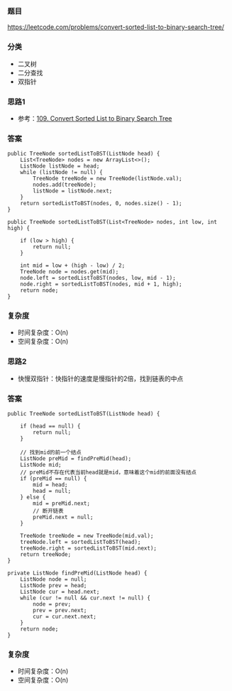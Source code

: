 ### 题目
https://leetcode.com/problems/convert-sorted-list-to-binary-search-tree/

### 分类
* 二叉树
* 二分查找
* 双指针

### 思路1
* 参考：[109. Convert Sorted List to Binary Search Tree](109.%20Convert%20Sorted%20List%20to%20Binary%20Search%20Tree.md)

### 答案
```
public TreeNode sortedListToBST(ListNode head) {
    List<TreeNode> nodes = new ArrayList<>();
    ListNode listNode = head;
    while (listNode != null) {
        TreeNode treeNode = new TreeNode(listNode.val);
        nodes.add(treeNode);
        listNode = listNode.next;
    }
    return sortedListToBST(nodes, 0, nodes.size() - 1);
}

public TreeNode sortedListToBST(List<TreeNode> nodes, int low, int high) {

    if (low > high) {
        return null;
    }

    int mid = low + (high - low) / 2;
    TreeNode node = nodes.get(mid);
    node.left = sortedListToBST(nodes, low, mid - 1);
    node.right = sortedListToBST(nodes, mid + 1, high);
    return node;
}
```

### 复杂度
* 时间复杂度：O(n)
* 空间复杂度：O(n)

### 思路2
* 快慢双指针：快指针的速度是慢指针的2倍，找到链表的中点

### 答案
```
public TreeNode sortedListToBST(ListNode head) {

    if (head == null) {
        return null;
    }
    
    // 找到mid的前一个结点
    ListNode preMid = findPreMid(head);
    ListNode mid;
    // preMid不存在代表当前head就是mid，意味着这个mid的前面没有结点
    if (preMid == null) {
        mid = head;
        head = null;
    } else {
        mid = preMid.next;
        // 断开链表
        preMid.next = null;
    }
    
    TreeNode treeNode = new TreeNode(mid.val);
    treeNode.left = sortedListToBST(head);
    treeNode.right = sortedListToBST(mid.next);
    return treeNode;
}

private ListNode findPreMid(ListNode head) {
    ListNode node = null;
    ListNode prev = head;
    ListNode cur = head.next;
    while (cur != null && cur.next != null) {
        node = prev;
        prev = prev.next;
        cur = cur.next.next;
    }
    return node;
}
```

### 复杂度
* 时间复杂度：O(n)
* 空间复杂度：O(n)
